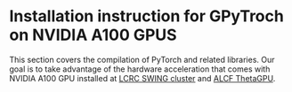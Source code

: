 # Installation instruction for GPyTroch  on NVIDIA A100  GPUS

This section covers the compilation of PyTorch and related libraries. Our goal is to take advantage of the hardware acceleration that comes with NVIDIA A100 GPU 
installed at [LCRC SWING cluster](https://www.lcrc.anl.gov/systems/resources/swing/) 
and [ALCF ThetaGPU](https://www.alcf.anl.gov/support-center/theta/theta-thetagpu-overview#theta-gpu).
